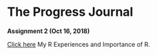 # The Progress Journal

**Assignment 2 (Oct 16, 2018)**
 
[Click here](RMarkdown-Homework-Assignment2.html) My R Experiences and Importance of R.
